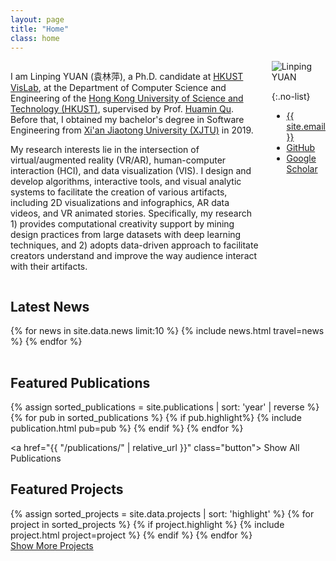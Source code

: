 ```yaml
---
layout: page
title: "Home"
class: home
---
```


<div class="columns" markdown="1">

<div class="intro" markdown="1">

I am Linping YUAN (袁林萍), a Ph.D. candidate at [HKUST VisLab](http://vis.cse.ust.hk/), at the Department of Computer Science and Engineering of the [Hong Kong University of Science and Technology (HKUST)](https://hkust.edu.hk/), supervised by Prof. [Huamin Qu](http://www.huamin.org/). Before that, I obtained my bachelor's degree in Software Engineering from [Xi'an Jiaotong University (XJTU)](http://en.xjtu.edu.cn/) in 2019.

<!-- My research interests include Augmented Reality (AR), Human-Computer Interaction (HCI), and Data Visualizations. 

In the first two years of my Ph.D. journey, I focused on how to leverage deep learning methods to facilitate the design of data visualizations and infographics, with an emphasis on color design. I have published two first-author papers on this topic in a top journal. -->

My research interests lie in the intersection of virtual/augmented reality (VR/AR), human-computer interaction (HCI), and data visualization (VIS). I design and develop algorithms, interactive tools, and visual analytic systems to facilitate the creation of various artifacts, including 2D visualizations and infographics, AR data videos, and VR animated stories. Specifically, my research 1) provides computational creativity support by mining design practices from large datasets with deep learning techniques, and 2) adopts data-driven approach to facilitate creators understand and improve the way audience interact with their artifacts.

</div>

<div class="me" markdown="1">
<picture>
  <source srcset='/images/linping_profile.png' type='image/png' />
  <img
    src='/images/linping_profile.png'
    alt='Linping YUAN'>
</picture>

{:.no-list}
<!-- find icons here: https://www.angularjswiki.com/fontawesome/ -->
* <i class="fa fa-envelope"></i> <a href="mailto:{{ site.email }}"> {{ site.email }}</a>
* <i class="fab fa-github"></i> <a href="{{site.github_url}}"> GitHub</a>
* <i class="fab fa-google"></i> <a href="{{site.google_scholar_url}}">Google Scholar</a>
</div>

</div>

<div class="columns" markdown="1"> 
<!-- <div class="intro" markdown="1">
Aiming to explore more unknowns and challenge myself, I shifted my interests to AR/VR and have been exploring the intersection of AR/VR, HCI, and visualization since 2020 summer. Currently, I am a core member of [VisLab AR/VR Team](http://vis.cse.ust.hk/groups/xr-vis/). My ongoing research projects aim to build an AR/VR-enhanced campus and enrich HKUST members' living experience with AR/VR techniques and applications.
</div> -->
</div>

## Latest News

<div class="news" markdown="1">
<table>
<tbody>
{% for news in site.data.news limit:10 %}
  {% include news.html travel=news %}
{% endfor %}
</tbody>
</table>
</div>


## Featured Publications

<!-- style 1: with border -->
<div class="pubs">
  {% assign sorted_publications = site.publications | sort: 'year' | reverse %}
  {% for pub in sorted_publications %}
    {% if pub.highlight%}
      {% include publication.html pub=pub %}
    {% endif %}
  {% endfor %}
</div>

<!-- style 2: simple; don't delete-->
<!-- <div class="featured-publications">
  {% assign sorted_publications = site.publications | sort: 'year' | reverse %}
  {% for pub in sorted_publications %}
    {% if pub.highlight%}
      <div class="publication pubs">
        {% if pub.doi %}
        <a href="https://doi.org/{{ pub.doi }}" target="_blank"><span class="pub-title">{{ pub.title }}</span>.</a>
        {% elsif pub.pdf %}
        <a href="{{ pub.pdf }}" target="_blank"><span class="pub-title">{{ pub.title }}</span>.</a>
        {% endif %}
        <div class="authors">
          {% for author in pub.authors %}
            {% include person.html person=author %}
            {% unless forloop.last %}, {% endunless %}
          {% endfor %}.
          <br/><i>{{ pub.venue }}</i>, {{ pub.year }}.
          {% if pub.type[0]=="Poster" %} (Poster)
          {% elsif pub.type[0] == "Notes" %} (Notes)
          {% elsif pub.note %} ({{ pub.note }})
          {% endif %}
          {% for award in pub.awards %}
            <br/><span class="award"><i class="fas fa-{% if award == "Best Paper Award" %}trophy{% else %}award{% endif %}" aria-hidden="true"></i> {{ award }}</span>
          {% endfor %}
        </div>
      </div>
    {% endif %}
  {% endfor %}
</div> -->


<a href="{{ "/publications/" | relative_url }}" class="button">
  <i class="fas fa-chevron-circle-right"></i>
  Show All Publications
</a>


## Featured Projects

<div class="featured-projects">
  {% assign sorted_projects = site.data.projects | sort: 'highlight' %}
  {% for project in sorted_projects %}
    {% if project.highlight %}
      {% include project.html project=project %}
    {% endif %}
  {% endfor %}
</div>
<a href="{{ "/projects/" | relative_url }}" class="button">
  <i class="fas fa-chevron-circle-right"></i>
  Show More Projects
</a>